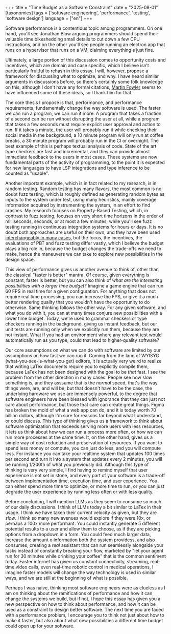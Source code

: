 +++
title = "Time Budget as a Software Constraint"
date = "2025-08-01"
[taxonomies]
tags = ['software engineering', 'performance', 'testing', 'software design']
language = ["en"]
+++

Software performance is a contentious topic among programmers. On one hand, you'll see Jonathan Blow arguing programmers should spend their valuable time bikeshedding small details to cut down a few CPU instructions, and on the other you'll see people running an electron app that runs on a hypervisor that runs on a VM, claiming everything's just fine.

Ultimately, a large portion of this discussion comes to opportunity costs and incentives, which are domain and case specific, which I believe isn’t particularly fruitful to rehash in this essay. I will, however, propose a framework for discussing what to optimize, and why. I have heard similar arguments in discussions before, so there's certainly some folk knowledge on this, although I don't have any formal citations, [Martin Fowler](https://martinfowler.com/articles/practical-test-pyramid.html) seems to have influenced some of these ideas, so I thank him for that.

The core thesis I propose is that, performance, and performance requirements, fundamentally change the way software is used. The faster we can run a program, we can run it more. A program that takes a fraction of a second can be run without disrupting the user at all, while a program that takes a few seconds must require explicit user approval and action to run. If it takes a minute, the user will probably run it while checking their social media in the background, a 10 minute program will only run at coffee breaks, a 30 minute program will probably run in the CI or overnight. The best example of this is perhaps textual analysis of code. State of the art type checkers are fast and incremental, and they can provide almost immediate feedback to the users in most cases. These systems are now fundamental parts of the activity of programming, to the point it is expected for new languages to have LSP integrations and type inference to be counted as "usable".

Another important example, which is in fact related to my research, is in random testing. Random testing has many flavors, the most common is no doubt fuzz testing, which is roughly defined as generating random bytes as inputs to the system under test, using many heuristics, mainly coverage information acquired by instrumenting the system, in an effort to find crashes. My research focuses on Property-Based Testing, which, in contrast to fuzz testing, focuses on very short time horizons in the order of milliseconds, seconds, or at most a few minutes; while you'll see fuzz testing running in continuous integration systems for hours or days. It is no doubt both approaches are useful on their own, and they have been used [interchangeably in many cases](https://antithesis.com/resources/reliability_glossary/#fuzz-testing), but the focus, the incentives, the evaluations of PBT and fuzz testing differ vastly, which I believe the budget plays a big role in, because the budget changes the trade-offs we need to make, hence the  maneuvers we can take to explore new possibilities in the design space.

This view of performance gives us another avenue to think of, other than the classical "faster is better" mantra. Of course, given everything is constant, faster is better, but you can also think of *what are the interesting possibilities with a larger time budget?* Imagine a game engine that can run 60 FPS in real time for a given configuration. For anything that does not require real time processing, you can increase the FPS, or give it a much better rendering quality that you wouldn't have the opportunity to do otherwise. Same thinking follows the other way. For any given software, and what you do with it, you can at many times conjure new possibilities with a lower time budget. Today, we're used to grammar checkers or type checkers running in the background, giving us instant feedback, but our unit tests are running only when we explicitly run them, because they are not instant. What if you had an environment where any relevant test would automatically run as you type, could that lead to higher-quality software?

Our core assumptions on what we can do with software are limited by our assumptions on how fast we can run it. Coming from the land of WYISYG (what-you-see-is-what-you-get) editors, it is actually very weird to realize that writing LaTex documents require you to explicitly compile them, because LaTex has not been designed with the goal to be *that* fast. I see the problem from the other direction in many cases. People see how slow something is, and they asssume that is the *normal* speed, that's the way things were, are, and will be; but that doesn't have to be the case, the underlying hardware we use are immensely powerful, to the degree that software engineers have been blessed with ignorance that they can just not care about performance, but those that care can create great things. Figma has broken the mold of what a web app can do, and it is today worth 70 billion dollars, although I'm sure for reasons far beyond what I understand, or could discuss. This type of thinking gives us a framework to think about software optimization that exceeds serving more users with less resources, it lets us think about how we can run a process more often, or how we can run more processes at the same time. It, on the other hand, gives us a simple way of cost reduction and preservation of resources. If you want to spend less money or compute, you can just do less, and you will compute less. For instance you can take your realtime system that updates 100 times per second and turn it into a system that updates every 2 minutes, you will be running 1/200th of what you previously did. Although this type of thinking is very very simple, I find having to remind myself that user experience is not set in stone, and every part of your software is a trade-off between implementation time, execution time, and user experience. You can either spend more time to optimize, or more time to run, or you can just degrade the user experience by running less often or with less quality.

Before concluding, I will mention LLMs as they seem to consume so much of our daily discussions. I think of LLMs today a bit similar to LaTex in their usage. I think we have taken their current velocity as given, but they are *slow*. I think so many new avenues would explore if they were 10x, or perhaps a 100x more performant. You could instantly generate 5 different potential results to a user and allow them to choose, as if they are picking options from a dropdown in a form. You could feed much larger data, increase the amount o information both the system providess, and also consumes, creating a *real* assistant that can run seamlessly alongside your tasks instead of constantly breaking your flow, marketed by "let your agent run for 30 minutes while drinking your coffee" that is the common sentiment today. Faster internet has given us constant connectivity, streaming, real-time video calls, even real-time robotic control in medical operations, I imagine faster models will change the way technology is used in similar ways, and we are still at the beginning of what is possible.

Perhaps I was naive, thinking most software engineers were as clueless as I am on thinking about the ramifications of performance and how it can change the systems we build, but if not, I hope this essay has given you a new perspective on how to think about performance, and how it can be used as a constraint to design better software. The next time you are faced with a performance problem, I encourage you to think not just about how to make it faster, but also about what new possibilities a different time budget could open up for your software.
